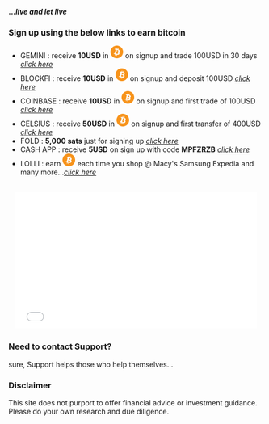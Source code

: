 

**..._live and let live_**

### Sign up using the below links to earn bitcoin

- GEMINI : receive **10USD** in <img src="btc_icon.png" alt="btc" width="25" height="25"> on signup and trade 100USD in 30 days _[click here](https://gemini.com/share/qz6d8kfe)_
- BLOCKFI : receive **10USD** in <img src="btc_icon.png" alt="btc" width="25" height="25"> on signup and deposit 100USD _[click here](https://blockfi.com/?ref=e67ce9d2)_
- COINBASE : receive **10USD** in <img src="btc_icon.png" alt="btc" width="25" height="25"> on signup and first trade of 100USD _[click here](https://www.coinbase.com/join/shriva_rx)_ 
- CELSIUS : receive **50USD** in <img src="btc_icon.png" alt="btc" width="25" height="25"> on signup and first transfer of 400USD _[click here](https://celsiusnetwork.app.link/168531fa35)_ 
- FOLD : **5,000 sats** just for signing up _[click here](https://use.foldapp.com/r/TAJHF47W)_ 
- CASH APP : receive **5USD** on sign up with code **MPFZRZB** _[click here](https://cash.app)_ 
- LOLLI : earn <img src="btc_icon.png" alt="btc" width="25" height="25"> each time you shop @ Macy's Samsung Expedia and many more..._[click here](https://lolli.com/share/3zEBDefcZs)_ 


<br>
<center><iframe src="giphy.gif" width="480" height="270" frameBorder="0" class="giphy-embed" allowFullScreen></iframe></center>


### Need to contact Support?
sure, Support helps those who help themselves...

### Disclaimer
This site does not purport to offer financial advice or investment guidance. Please do your own research and due diligence.
